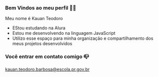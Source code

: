 ### Bem Vindos ao meu perfil 🎱💸

Meu nome é Kauan Teodoro

- EStou estudando na Alura
- Estou me desenvolvendo na linguagem JavaScript
- Utilizo esse espaço para minha organização e compartilhamento dos meus projetos desenvolvidos

### Você entrar em contato comigo 📪

kauan.teodoro.barbosa@escola.pr.gov.br
